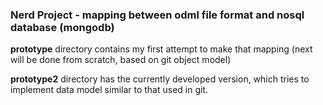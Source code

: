 ### Nerd Project - mapping between odml file format and nosql database (mongodb)

**prototype** directory contains my first attempt to make that mapping 
(next will be done from scratch, based on git object model)

**prototype2** directory has the currently developed version, 
which tries to implement data model similar to that used in git.